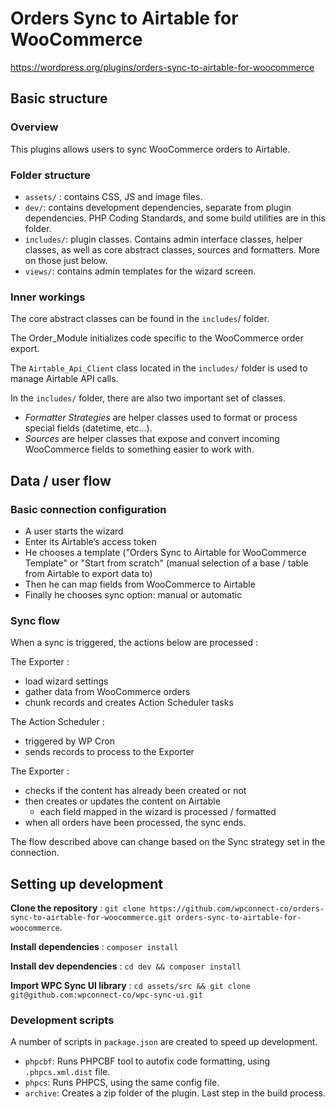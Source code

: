 # Orders Sync to Airtable for WooCommerce

https://wordpress.org/plugins/orders-sync-to-airtable-for-woocommerce

## Basic structure

### Overview

This plugins allows users to sync WooCommerce orders to Airtable.

### Folder structure

* `assets/` : contains CSS, JS and image files.
* `dev/`: contains development dependencies, separate from plugin dependencies. PHP Coding Standards, and some build utilities are in this folder.
* `includes/`: plugin classes. Contains admin interface classes, helper classes, as well as core abstract classes, sources and formatters. More on those just below.
* `views/`:  contains admin templates for the wizard screen.

### Inner workings

The core abstract classes can be found in the `includes`/ folder.

The Order_Module initializes code specific to the WooCommerce order export.

The `Airtable_Api_Client` class located in the `includes/` folder is used to manage Airtable API calls.

In the `includes/` folder, there are also two important set of classes.

* _Formatter Strategies_ are helper classes used to format or process special fields (datetime, etc...).
* _Sources_ are helper classes that expose and convert incoming WooCommerce fields to something easier to work with.

## Data / user flow

### Basic connection configuration

* A user starts the wizard
* Enter its Airtable’s access token
* He chooses a template ("Orders Sync to Airtable for WooCommerce Template" or "Start from scratch" (manual selection of a base / table from Airtable to export data to)
* Then he can map fields from WooCommerce to Airtable
* Finally he chooses sync option: manual or automatic

### Sync flow

When a sync is triggered, the actions below are processed :

The Exporter :
* load wizard settings
* gather data from WooCommerce orders
* chunk records and creates Action Scheduler tasks

The Action Scheduler :
* triggered by WP Cron
* sends records to process to the Exporter

The Exporter :
* checks if the content has already been created or not
* then creates or updates the content on Airtable
	* each field mapped in the wizard is processed / formatted
* when all orders have been processed, the sync ends.

The flow described above can change based on the Sync strategy set in the connection.

## Setting up development

**Clone the repository** :  `git clone https://github.com/wpconnect-co/orders-sync-to-airtable-for-woocommerce.git orders-sync-to-airtable-for-woocommerce`.

**Install dependencies** : `composer install`

**Install dev dependencies** : `cd dev && composer install`

**Import WPC Sync UI library** : `cd assets/src && git clone git@github.com:wpconnect-co/wpc-sync-ui.git`

### Development scripts
A number of scripts in `package.json` are created to speed up development.

* `phpcbf`: Runs PHPCBF tool to autofix code formatting, using `.phpcs.xml.dist` file.
* `phpcs`: Runs PHPCS, using the same config file.
* `archive`: Creates a zip folder of the plugin. Last step in the build process.

